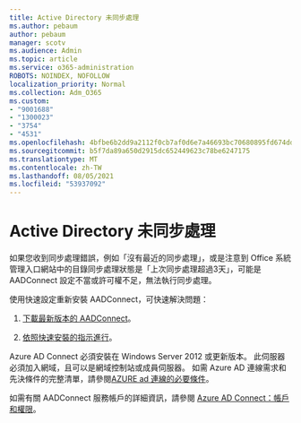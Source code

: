 ```yaml
---
title: Active Directory 未同步處理
ms.author: pebaum
author: pebaum
manager: scotv
ms.audience: Admin
ms.topic: article
ms.service: o365-administration
ROBOTS: NOINDEX, NOFOLLOW
localization_priority: Normal
ms.collection: Adm_O365
ms.custom:
- "9001688"
- "1300023"
- "3754"
- "4531"
ms.openlocfilehash: 4bfbe6b2dd9a2112f0cb7af0d6e7a46693bc70680895fd674ddb0332b7071797
ms.sourcegitcommit: b5f7da89a650d2915dc652449623c78be6247175
ms.translationtype: MT
ms.contentlocale: zh-TW
ms.lasthandoff: 08/05/2021
ms.locfileid: "53937092"
---
```

# <a name="active-directory-not-syncing"></a>Active Directory 未同步處理

如果您收到同步處理錯誤，例如「沒有最近的同步處理」，或是注意到 Office 系統管理入口網站中的目錄同步處理狀態是「上次同步處理超過3天」，可能是 AADConnect 設定不當或許可權不足，無法執行同步處理。  

使用快速設定重新安裝 AADConnect，可快速解決問題：

1. [下載最新版本的 AADConnect](https://go.microsoft.com/fwlink/?LinkId=615771)。

2. [依照快速安裝的指示進行](/azure/active-directory/hybrid/how-to-connect-install-express)。

Azure AD Connect 必須安裝在 Windows Server 2012 或更新版本。 此伺服器必須加入網域，且可以是網域控制站或成員伺服器。 如需 Azure AD 連線需求和先決條件的完整清單，請參閱[AZURE ad 連線的必要條件](/azure/active-directory/hybrid/how-to-connect-install-prerequisites)。

如需有關 AADConnect 服務帳戶的詳細資訊，請參閱 [Azure AD Connect：帳戶和權限](/azure/active-directory/hybrid/reference-connect-accounts-permissions)。

